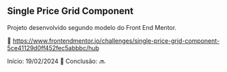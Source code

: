 ## Single Price Grid Component

Projeto desenvolvido segundo modelo do Front End Mentor.

:file_folder:  <https://www.frontendmentor.io/challenges/single-price-grid-component-5ce41129d0ff452fec5abbbc/hub>


Início: 19/02/2024 :round_pushpin:
Conclusão: :soon:
